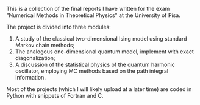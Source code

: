 This is a collection of the final reports I have written for the exam "Numerical Methods in Theoretical Physics" at the University of Pisa. 

The project is divided into three modules: 
1. A study of the classical two-dimensional Ising model using standard Markov chain methods;
2. The analogous one-dimensional quantum model, implement with exact diagonalization;
3. A discussion of the statistical physics of the quantum harmonic oscillator, employing MC methods based on the path integral information.

Most of the projects (which I will likely upload at a later time) are coded in Python with snippets of Fortran and C.
